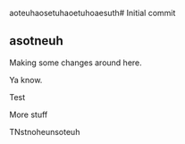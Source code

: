 aoteuhaosetuhaoetuhoaesuth# Initial commit
## asotneuh
Making some changes around here.

Ya know.

Test

More stuff

TNstnoheunsoteuh
